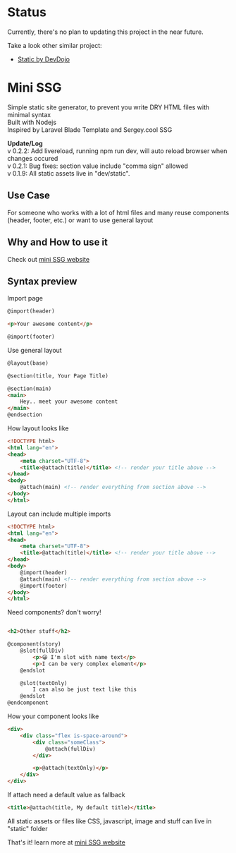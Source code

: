 # Status
Currently, there's no plan to updating this project in the near future. 

Take a look other similar project:
- [Static by DevDojo](https://github.com/thedevdojo/static)

# Mini SSG
Simple static site generator, to prevent you write DRY HTML files with minimal syntax  
Built with Nodejs  
Inspired by Laravel Blade Template and Sergey.cool SSG

**Update/Log**  
v 0.2.2: Add livereload, running npm run dev, will auto reload browser when changes occured  
v 0.2.1: Bug fixes: section value include "comma sign" allowed  
v 0.1.9: All static assets live in "dev/static".

## Use Case
For someone who works with a lot of html files and many reuse components (header, footer, etc.) or want to use general layout

## Why and How to use it
Check out [mini SSG website](https://minissg.vercel.app)

## Syntax preview

Import page
```html
@import(header)		

<p>Your awesome content</p>

@import(footer)
```

Use general layout
```html
@layout(base) 

@section(title, Your Page Title)

@section(main)
<main>
	Hey.. meet your awesome content
</main>
@endsection
```

How layout looks like
```html
<!DOCTYPE html>
<html lang="en">
<head>
	<meta charset="UTF-8">
	<title>@attach(title)</title> <!-- render your title above -->
</head>
<body>
	@attach(main) <!-- render everything from section above -->
</body>
</html>
```

Layout can include multiple imports
```html
<!DOCTYPE html>
<html lang="en">
<head>
	<meta charset="UTF-8">
	<title>@attach(title)</title> <!-- render your title above -->
</head>
<body>
	@import(header)
	@attach(main) <!-- render everything from section above -->
	@import(footer)
</body>
</html>
```

Need components? don't worry!
```html

<h2>Other stuff</h2>

@component(story)
	@slot(fullDiv)
		<p>😀 I'm slot with name text</p>
		<p>I can be very complex element</p>
	@endslot

	@slot(textOnly)
		I can also be just text like this
	@endslot
@endcomponent
```

How your component looks like
```html
<div>
	<div class="flex is-space-around">
		<div class="someClass">
			@attach(fullDiv)
		</div>

		<p>@attach(textOnly)</p>
	</div>	
</div>
```

If attach need a default value as fallback
```html
<title>@attach(title, My default title)</title>
```

All static assets or files like CSS, javascript, image and stuff can live in "static" folder  

That's it! learn more at [mini SSG website](https://minissg.vercel.app/tour)
